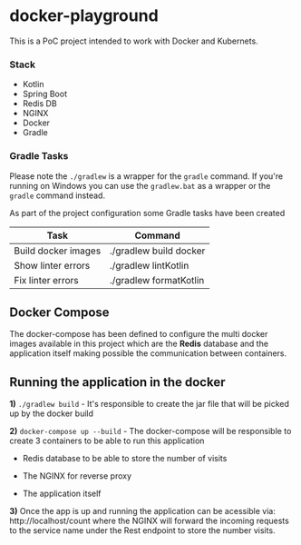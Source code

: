 # docker-playground

This is a PoC project intended to work with Docker and Kubernets.

### Stack
   * Kotlin
   * Spring Boot
   * Redis DB
   * NGINX
   * Docker
   * Gradle

### Gradle Tasks

Please note the ```./gradlew``` is a wrapper for the ```gradle``` command. If you're running on Windows you can use the ```gradlew.bat``` as a wrapper or the ```gradle``` command instead.


As part of the project configuration some Gradle tasks have been created

| Task                 |      Command            |
|--------------------  |-------------------------|
| Build docker images  | ./gradlew build docker  |
| Show linter errors   | ./gradlew lintKotlin    |
| Fix linter errors    | ./gradlew formatKotlin  |

## Docker Compose

The docker-compose has been defined to configure the multi docker images available in this project which are the **Redis** database and the application itself making possible the communication between containers.

## Running the application in the docker

**1)** ```./gradlew build``` - It's responsible to create the jar file that will be picked up by the docker build

**2)** ```docker-compose up --build``` - The docker-compose will be responsible to create 3 containers to be able to run this application
   
  * Redis database to be able to store the number of visits
   
  * The NGINX for reverse proxy
   
  * The application itself

**3)** Once the app is up and running the application can be acessible via: http://localhost/count where the NGINX will forward the incoming requests to the service name under the Rest endpoint to store the number visits.
